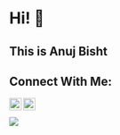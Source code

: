 # Hi! 👋 

## This is Anuj Bisht

## Connect With Me:
[<img align="left" alt="anuj | LinkedIn" width="22px" src="https://cdn.jsdelivr.net/npm/simple-icons@v3/icons/linkedin.svg" />][LinkedIn]
[<img align="left" alt="anuj | Instagram" width="22px" src="https://cdn.jsdelivr.net/npm/simple-icons@v3/icons/instagram.svg" />][Instagram]
<br><br>
![](https://komarev.com/ghpvc/?username=bishtanuj&color=blue)




<!--- Links of Social Sites --->
[LinkedIn]: https://www.linkedin.com/in/anujbisht/
[Instagram]: https://www.instagram.com/bisht_anuj_/
